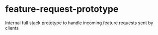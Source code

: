 # feature-request-prototype
Internal full stack prototype to handle incoming feature requests sent by clients
